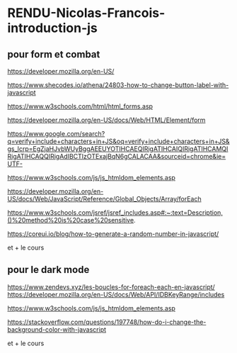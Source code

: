 # RENDU-Nicolas-Francois-introduction-js

## pour form et combat

https://developer.mozilla.org/en-US/ 

https://www.shecodes.io/athena/24803-how-to-change-button-label-with-javascript

https://www.w3schools.com/html/html_forms.asp

https://developer.mozilla.org/en-US/docs/Web/HTML/Element/form

https://www.google.com/search?q=verify+include+characters+in+JS&oq=verify+include+characters+in+JS&gs_lcrp=EgZjaHJvbWUyBggAEEUYOTIHCAEQIRigATIHCAIQIRigATIHCAMQIRigATIHCAQQIRigAdIBCTIzOTExajBqN6gCALACAA&sourceid=chrome&ie=UTF-

https://www.w3schools.com/js/js_htmldom_elements.asp

https://developer.mozilla.org/en-US/docs/Web/JavaScript/Reference/Global_Objects/Array/forEach

https://www.w3schools.com/jsref/jsref_includes.asp#:~:text=Description,()%20method%20is%20case%20sensitive.

https://coreui.io/blog/how-to-generate-a-random-number-in-javascript/


et + le cours

## pour le dark mode

https://www.zendevs.xyz/les-boucles-for-foreach-each-en-javascript/
https://developer.mozilla.org/en-US/docs/Web/API/IDBKeyRange/includes

https://www.w3schools.com/js/js_htmldom_elements.asp

https://stackoverflow.com/questions/197748/how-do-i-change-the-background-color-with-javascript

et + le cours

